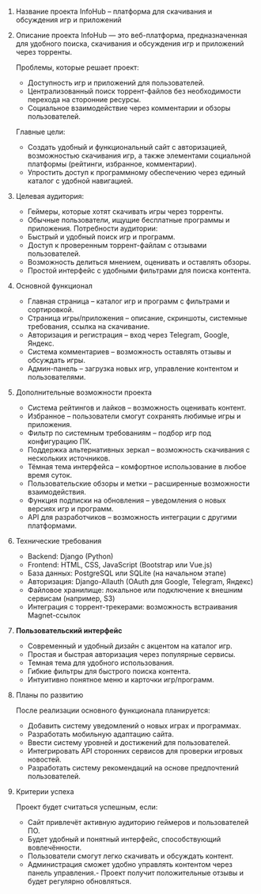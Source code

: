 1. Название проекта
InfoHub – платформа для скачивания и обсуждения игр и приложений

2. Описание проекта
   InfoHub — это веб-платформа, предназначенная для удобного поиска, скачивания и обсуждения игр и приложений через торренты.
   
   Проблемы, которые решает проект:
      - Доступность игр и приложений для пользователей.
      - Централизованный поиск торрент-файлов без необходимости перехода на сторонние ресурсы.
      - Социальное взаимодействие через комментарии и обзоры пользователей.

   Главные цели:
      - Создать удобный и функциональный сайт с авторизацией, возможностью скачивания игр, а также элементами социальной платформы (рейтинги, избранное, комментарии).
      - Упростить доступ к программному обеспечению через единый каталог с удобной навигацией.

3. Целевая аудитория:
   - Геймеры, которые хотят скачивать игры через торренты.
   - Обычные пользователи, ищущие бесплатные программы и приложения.
   Потребности аудитории:
   - Быстрый и удобный поиск игр и программ.
   - Доступ к проверенным торрент-файлам с отзывами пользователей.
   - Возможность делиться мнением, оценивать и оставлять обзоры.
   - Простой интерфейс с удобными фильтрами для поиска контента.

4. Основной функционал
   - Главная страница – каталог игр и программ с фильтрами и сортировкой.
   - Страница игры/приложения – описание, скриншоты, системные требования, ссылка на скачивание.
   - Авторизация и регистрация – вход через Telegram, Google, Яндекс.
   - Система комментариев – возможность оставлять отзывы и обсуждать игры.
   - Админ-панель – загрузка новых игр, управление контентом и пользователями.


5. Дополнительные возможности проекта
   - Система рейтингов и лайков – возможность оценивать контент.
   - Избранное – пользователи смогут сохранять любимые игры и приложения.
   - Фильтр по системным требованиям – подбор игр под конфигурацию ПК.
   - Поддержка альтернативных зеркал – возможность скачивания с нескольких источников.
   - Тёмная тема интерфейса – комфортное использование в любое время суток.
   - Пользовательские обзоры и метки – расширенные возможности взаимодействия.
   - Функция подписки на обновления – уведомления о новых версиях игр и программ.
   - API для разработчиков – возможность интеграции с другими платформами.

6. Технические требования
   - Backend: Django (Python)
   - Frontend: HTML, CSS, JavaScript (Bootstrap или Vue.js)
   - База данных: PostgreSQL или SQLite (на начальном этапе)
   - Авторизация: Django-Allauth (OAuth для Google, Telegram, Яндекс)
   - Файловое хранилище: локальное или подключение к внешним сервисам (например, S3)
   - Интеграция с торрент-трекерами: возможность встраивания Magnet-ссылок

7. **Пользовательский интерфейс**
   - Современный и удобный дизайн с акцентом на каталог игр.
   - Простая и быстрая авторизация через популярные сервисы.
   - Темная тема для удобного использования.
   - Гибкие фильтры для быстрого поиска контента.
   - Интуитивно понятное меню и карточки игр/программ.

8. Планы по развитию

   После реализации основного функционала планируется:
      - Добавить систему уведомлений о новых играх и программах.
      - Разработать мобильную адаптацию сайта.
      - Ввести систему уровней и достижений для пользователей.
      - Интегрировать API сторонних сервисов для проверки игровых новостей.
      - Разработать систему рекомендаций на основе предпочтений пользователей.

9. Критерии успеха

   Проект будет считаться успешным, если:
      - Сайт привлечёт активную аудиторию геймеров и пользователей ПО.
      - Будет удобный и понятный интерфейс, способствующий вовлечённости.
      - Пользователи смогут легко скачивать и обсуждать контент.
      - Администрация сможет удобно управлять контентом через панель управления.- Проект получит положительные отзывы и будет регулярно обновляться.
      

